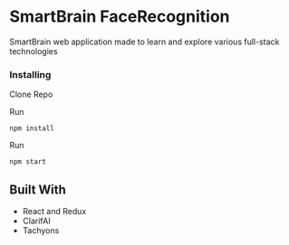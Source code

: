 # SmartBrain FaceRecognition

SmartBrain web application made to learn and explore various full-stack technologies


### Installing

Clone Repo

Run

```
npm install
```

Run

```
npm start
```


## Built With

* React and Redux
* ClarifAI
* Tachyons

